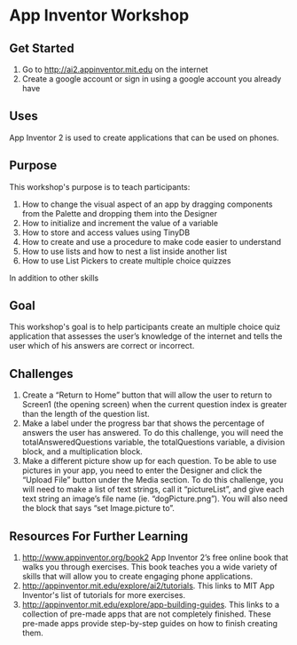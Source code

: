 # App Inventor Workshop 

## Get Started
1. Go to http://ai2.appinventor.mit.edu on the internet
2. Create a google account or sign in using a google account you already have

## Uses
App Inventor 2 is used to create applications that can be used on phones.

## Purpose
This workshop's purpose is to teach participants:

1. How to change the visual aspect of an app by dragging components from the Palette and dropping them into the Designer
2. How to initialize and increment the value of a variable
3. How to store and access values using TinyDB
4. How to create and use a procedure to make code easier to understand
5. How to use lists and how to nest a list inside another list
6. How to use List Pickers to create multiple choice quizzes

In addition to other skills

## Goal
This workshop's goal is to help participants create an multiple choice quiz application that assesses the user’s knowledge of the internet and tells the user which of his answers are correct or incorrect. 

## Challenges
1. Create a “Return to Home” button that will allow the user to return to Screen1 (the opening screen) when the current question index is greater than the length of the question list.
2. Make a label under the progress bar that shows the percentage of answers the user has answered. To do this challenge, you will need the totalAnsweredQuestions variable, the totalQuestions variable, a division block, and a multiplication block. 
3. Make a different picture show up for each question. To be able to use pictures in your app, you need to enter the Designer and click the “Upload File” button under the Media section. To do this challenge, you will need to make a list of text strings, call it “pictureList”, and give each text string an image’s file name (ie. “dogPicture.png”). You will also need the block that says “set Image.picture to”.

## Resources For Further Learning

1. http://www.appinventor.org/book2	App Inventor 2’s free online book that walks you through exercises. This book teaches you a wide variety of skills that will allow you to create engaging phone applications.
2. http://appinventor.mit.edu/explore/ai2/tutorials. This links to MIT App Inventor's list of tutorials for more exercises. 
3. http://appinventor.mit.edu/explore/app-building-guides. This links to a collection of pre-made apps that are not completely finished. These pre-made apps provide step-by-step guides on how to finish creating them. 

